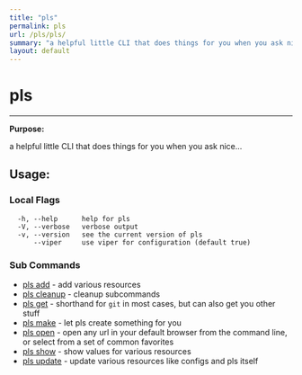 ```yaml
---
title: "pls"
permalink: pls
url: /pls/pls/
summary: "a helpful little CLI that does things for you when you ask nice..."
layout: default
---
```

# pls 

---
**Purpose:**

a helpful little CLI that does things for you when you ask nice...

## Usage:

### Local Flags

```
  -h, --help      help for pls
  -V, --verbose   verbose output
  -v, --version   see the current version of pls
      --viper     use viper for configuration (default true)
```

### Sub Commands

* [pls add](/pls/pls_add/)	 - add various resources
* [pls cleanup](/pls/pls_cleanup/)	 - cleanup subcommands
* [pls get](/pls/pls_get/)	 - shorthand for `git` in most cases, but can also get you other stuff
* [pls make](/pls/pls_make/)	 - let pls create something for you
* [pls open](/pls/pls_open/)	 - open any url in your default browser from the command line, or select from a set of common favorites
* [pls show](/pls/pls_show/)	 - show values for various resources
* [pls update](/pls/pls_update/)	 - update various resources like configs and pls itself


